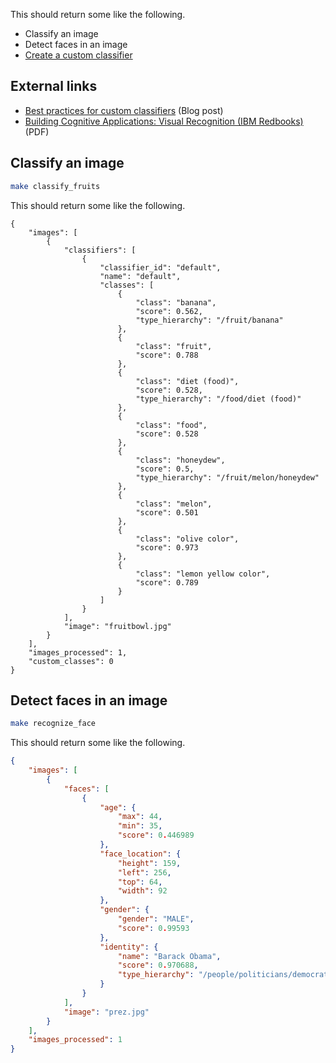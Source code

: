 This should return some like the following.

- Classify an image
- Detect faces in an image
- [Create a custom classifier](https://console.bluemix.net/docs/services/visual-recognition/tutorial-custom-classifier.html)

## External links

- [Best practices for custom classifiers](https://www.ibm.com/blogs/bluemix/2016/10/watson-visual-recognition-training-best-practices/) (Blog post)
- [Building Cognitive Applications: Visual Recognition (IBM Redbooks)](http://www.redbooks.ibm.com/redbooks/pdfs/sg248393.pdf) (PDF)

## Classify an image

```bash
make classify_fruits
```

This should return some like the following.

```
{
    "images": [
        {
            "classifiers": [
                {
                    "classifier_id": "default",
                    "name": "default",
                    "classes": [
                        {
                            "class": "banana",
                            "score": 0.562,
                            "type_hierarchy": "/fruit/banana"
                        },
                        {
                            "class": "fruit",
                            "score": 0.788
                        },
                        {
                            "class": "diet (food)",
                            "score": 0.528,
                            "type_hierarchy": "/food/diet (food)"
                        },
                        {
                            "class": "food",
                            "score": 0.528
                        },
                        {
                            "class": "honeydew",
                            "score": 0.5,
                            "type_hierarchy": "/fruit/melon/honeydew"
                        },
                        {
                            "class": "melon",
                            "score": 0.501
                        },
                        {
                            "class": "olive color",
                            "score": 0.973
                        },
                        {
                            "class": "lemon yellow color",
                            "score": 0.789
                        }
                    ]
                }
            ],
            "image": "fruitbowl.jpg"
        }
    ],
    "images_processed": 1,
    "custom_classes": 0
}
```

## Detect faces in an image

```bash
make recognize_face
```

This should return some like the following.

```json
{
    "images": [
        {
            "faces": [
                {
                    "age": {
                        "max": 44,
                        "min": 35,
                        "score": 0.446989
                    },
                    "face_location": {
                        "height": 159,
                        "left": 256,
                        "top": 64,
                        "width": 92
                    },
                    "gender": {
                        "gender": "MALE",
                        "score": 0.99593
                    },
                    "identity": {
                        "name": "Barack Obama",
                        "score": 0.970688,
                        "type_hierarchy": "/people/politicians/democrats/barack obama"
                    }
                }
            ],
            "image": "prez.jpg"
        }
    ],
    "images_processed": 1
}
```